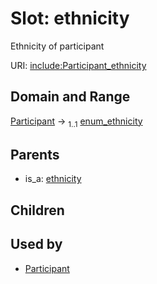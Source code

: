 
# Slot: ethnicity


Ethnicity of participant

URI: [include:Participant_ethnicity](https://w3id.org/include/Participant_ethnicity)


## Domain and Range

[Participant](Participant.md) &#8594;  <sub>1..1</sub> [enum_ethnicity](enum_ethnicity.md)

## Parents

 *  is_a: [ethnicity](ethnicity.md)

## Children


## Used by

 * [Participant](Participant.md)
